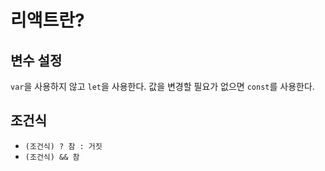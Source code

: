 # 리액트란?

## 변수 설정

`var`을 사용하지 않고 `let`을 사용한다.
값을 변경할 필요가 없으면 `const`를 사용한다.

## 조건식

- `(조건식) ? 참 : 거짓`
- `(조건식) && 참`

## 